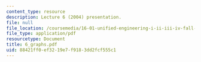 ```yaml
---
content_type: resource
description: Lecture 6 (2004) presentation.
file: null
file_location: /coursemedia/16-01-unified-engineering-i-ii-iii-iv-fall-2005-spring-2006/88421ff0ef3219e7f9183dd2fcf555c1_6_graphs.pdf
file_type: application/pdf
resourcetype: Document
title: 6_graphs.pdf
uid: 88421ff0-ef32-19e7-f918-3dd2fcf555c1
---
```

